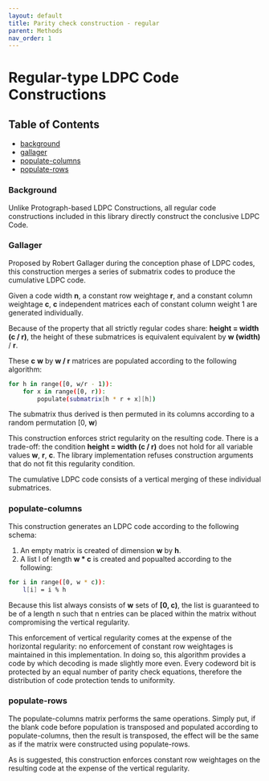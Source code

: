```yaml
---
layout: default
title: Parity check construction - regular
parent: Methods
nav_order: 1
---
```


# Regular-type LDPC Code Constructions

## Table of Contents
* [background](./methods-regular.html#background)
* [gallager](./methods-regular.html#gallager)
* [populate-columns](./methods-regular.html#populate-columns)
* [populate-rows](./methods-regular.html#populate-rows)

### Background

Unlike Protograph-based LDPC Constructions, all regular code constructions included in this library directly construct the conclusive LDPC Code.

### Gallager

Proposed by Robert Gallager during the conception phase of LDPC codes, this construction merges a series of submatrix codes to produce the cumulative LDPC code. 

Given a code width <strong>n</strong>, a constant row weightage <strong>r</strong>, and a constant column weightage <strong>c</strong>, <strong>c</strong> independent matrices each of constant column weight 1 are generated individually.

Because of the property that all strictly regular codes share: <strong>height = width (c / r)</strong>, the height of these submatrices is equivalent equivalent by <strong>w (width)</strong> / <strong>r</strong>. 

These <strong>c</strong> <strong>w</strong> by <strong>w / r</strong> matrices are populated according to the following algorithm:

```sh
for h in range([0, w/r - 1)):
    for x in range([0, r)):
        populate(submatrix[h * r + x][h]) 
```

The submatrix thus derived is then permuted in its columns according to a random permutation [0, <strong>w</strong>)

This construction enforces strict regularity on the resulting code. There is a trade-off: the condition <strong>height = width (c / r)</strong> does not hold for all variable values <strong>w</strong>, <strong>r</strong>, <strong>c</strong>. The library implementation refuses construction arguments that do not fit this regularity condition. 

The cumulative LDPC code consists of a vertical merging of these individual submatrices.

### populate-columns

This construction generates an LDPC code according to the following schema:

1. An empty matrix is created of dimension <strong>w</strong> by <strong>h</strong>.
2. A list l of length <strong>w * c</strong> is created and popualted according to the following:

```sh
for i in range([0, w * c)):
    l[i] = i % h
```

Because this list always consists of <strong>w</strong> sets of <strong>[0, c)</strong>, the list is guaranteed to be of a length n such that n entries can be placed within the matrix without compromising the vertical regularity.

This enforcement of vertical regularity comes at the expense of the horizontal regularity: no enforcement of constant row weightages is maintained in this implementation. In doing so, this algorithm provides a code by which decoding is made slightly more even. Every codeword bit is protected by an equal number of parity check equations, therefore the distribution of code protection tends to uniformity.

### populate-rows

The populate-columns matrix performs the same operations. Simply put, if the blank code before population is transposed and populated according to populate-columns, then the result is transposed, the effect will be the same as if the matrix were constructed using populate-rows.

As is suggested, this construction enforces constant row weightages on the resulting code at the expense of the vertical regularity.
